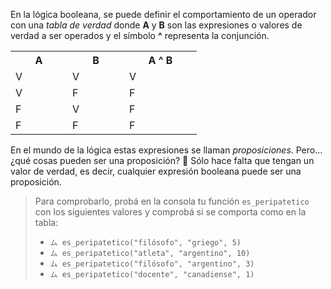 En la lógica booleana, se puede definir el comportamiento de un operador con una _tabla de verdad_ donde **A** y **B** son las expresiones o valores de verdad a ser operados y el símbolo **^** representa la conjunción.

<table class="table table-striped table-bordered table-condensed text-center">
  <tr>
    <th class ="text-center" style="width: 75px">A</th>
    <th class ="text-center" style="width: 75px">B</th>
    <th class ="text-center" style="width: 100px">A ^ B</th>
  </tr>
  <tr>
    <td>V</td>
    <td>V</td>
    <td>V</td>
  </tr>
  <tr>
    <td>V</td>
    <td>F</td>
    <td>F</td>
  </tr>
  <tr>
    <td>F</td>
    <td>V</td>
    <td>F</td>
  </tr>
  <tr>
    <td>F</td>
    <td>F</td>
    <td>F</td>
  </tr>
</table>

En el mundo de la lógica estas expresiones se llaman _proposiciones_. Pero… ¿qué cosas pueden ser una proposición? :thought_balloon: Sólo hace falta que tengan un valor de verdad, es decir, cualquier expresión booleana puede ser una proposición.

> Para comprobarlo, probá en la consola tu función `es_peripatetico` con los siguientes valores y comprobá si se comporta como en la tabla:
>
>* `ム es_peripatetico("filósofo", "griego", 5)`
>* `ム es_peripatetico("atleta", "argentino", 10)`
>* `ム es_peripatetico("filósofo", "argentino", 3)`
>* `ム es_peripatetico("docente", "canadiense", 1)`


